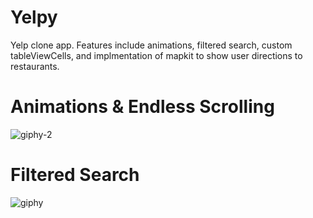# Yelpy
Yelp clone app. Features include animations, filtered search, custom tableViewCells, and implmentation of mapkit to show user directions to restaurants.


# Animations & Endless Scrolling


![giphy-2](https://user-images.githubusercontent.com/19720373/110536379-641b9380-80ef-11eb-97a1-a28245b76a5e.gif)

# Filtered Search

![giphy](https://user-images.githubusercontent.com/19720373/110536709-c7a5c100-80ef-11eb-81d1-c246b335fd97.gif)


